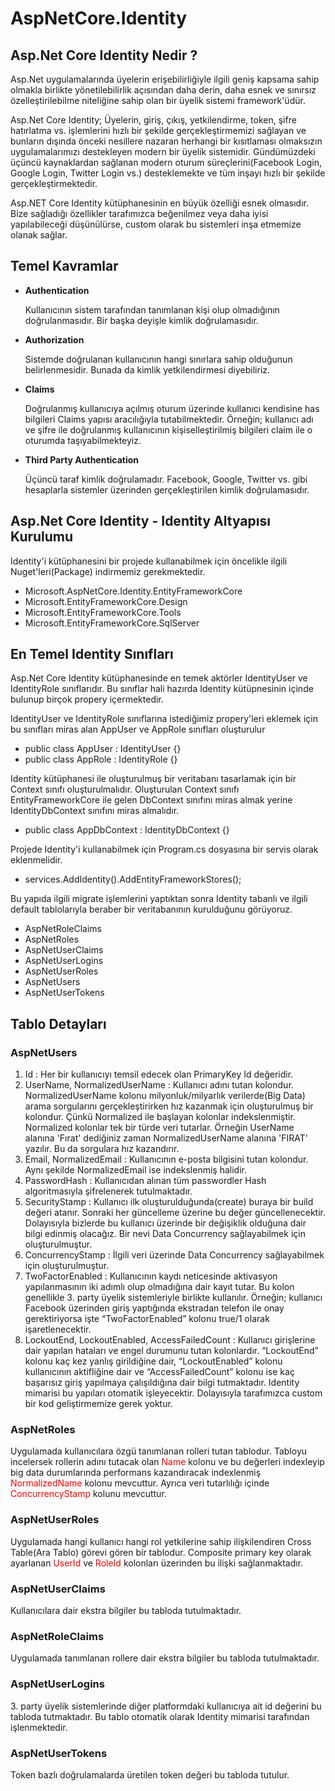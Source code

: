# AspNetCore.Identity

<h2>Asp.Net Core Identity Nedir ?</h2>

<p>Asp.Net uygulamalarında üyelerin erişebilirliğiyle ilgili geniş kapsama sahip olmakla birlikte yönetilebilirlik açısından daha derin, daha esnek ve sınırsız özelleştirilebilme niteliğine sahip olan bir üyelik sistemi framework'üdür.</p>
<p>Asp.Net Core Identity; Üyelerin, giriş, çıkış, yetkilendirme, token, şifre hatırlatma vs. işlemlerini hızlı bir şekilde gerçekleştirmemizi sağlayan ve bunların dışında önceki nesillere nazaran herhangi bir kısıtlaması olmaksızın uygulamalarımızı destekleyen modern bir üyelik sistemidir. Gündümüzdeki üçüncü kaynaklardan sağlanan modern oturum süreçlerini(Facebook Login, Google Login, Twitter Login vs.) desteklemekte ve tüm inşayı hızlı bir şekilde gerçekleştirmektedir.</p>
<p>Asp.NET Core Identity kütüphanesinin en büyük özelliği esnek olmasıdır. Bize sağladığı özellikler tarafımızca beğenilmez veya daha iyisi yapılabileceği düşünülürse, custom olarak bu sistemleri inşa etmemize olanak sağlar.</p>

<h2>Temel Kavramlar</h2>

<ul>
    <li><b>Authentication</b></li>
    <p>Kullanıcının sistem tarafından tanımlanan kişi olup olmadığının doğrulanmasıdır. Bir başka deyişle kimlik doğrulamasıdır.</p>
    <li><b>Authorization</b></li>
    <p>Sistemde doğrulanan kullanıcının hangi sınırlara sahip olduğunun belirlenmesidir. Bunada da kimlik yetkilendirmesi diyebiliriz.</p>
    <li><b>Claims</b></li>
    <p>Doğrulanmış kullanıcıya açılmış oturum üzerinde kullanıcı kendisine has bilgileri Claims yapısı aracılığıyla tutabilmektedir. Örneğin; kullanıcı adı ve şifre ile doğrulanmış kullanıcının kişiselleştirilmiş bilgileri claim ile o oturumda taşıyabilmekteyiz.</p>
    <li><b>Third Party Authentication</b></li>
    <p>Üçüncü taraf kimlik doğrulamadır. Facebook, Google, Twitter vs. gibi hesaplarla sistemler üzerinden gerçekleştirilen kimlik doğrulamasıdır.</p>
</ul>

<h2>Asp.Net Core Identity - Identity Altyapısı Kurulumu</h2>

<p>Identity'i kütüphanesini bir projede kullanabilmek için öncelikle ilgili Nuget'leri(Package) indirmemiz gerekmektedir.</p>

<ul>
    <li>Microsoft.AspNetCore.Identity.EntityFrameworkCore</li>
    <li>Microsoft.EntityFrameworkCore.Design</li>
    <li>Microsoft.EntityFrameworkCore.Tools</li>
    <li>Microsoft.EntityFrameworkCore.SqlServer</li>
</ul>

<h2>En Temel Identity Sınıfları</h2>

<p>Asp.Net Core Identity kütüphanesinde en temek aktörler IdentityUser ve IdentityRole sınıflarıdır. Bu sınıflar hali hazırda Identity kütüpnesinin içinde bulunup birçok propery içermektedir.</p>
<p>IdentityUser ve IdentityRole sınıflarına istediğimiz propery'leri eklemek için bu sınıfları miras alan AppUser ve AppRole sınıfları oluşturulur</p>

<ul>
    <li>public class AppUser : IdentityUser {}</li>
    <li>public class AppRole : IdentityRole {}</li>
</ul>

<p>Identity kütüphanesi ile oluşturulmuş bir veritabanı tasarlamak için bir Context sınıfı oluşturulmalıdır. Oluşturulan Context sınıfı EntityFrameworkCore ile gelen DbContext sınıfını miras almak yerine IdentityDbContext sınıfını miras almalıdır.</p>

<ul>
    <li>public class AppDbContext : IdentityDbContext<AppUser> {} </li>
</ul>

<p>Projede Identity'i kullanabilmek için Program.cs dosyasına bir servis olarak eklenmelidir.</p>

<ul>
    <li>services.AddIdentity<AppUser, IdentityRole>().AddEntityFrameworkStores<AppDbContext>();</li>
</ul>

<p>Bu yapıda ilgili migrate işlemlerini yaptıktan sonra Identity tabanlı ve ilgili default tablolarıyla beraber bir veritabanının kurulduğunu görüyoruz.</p>

<ul>
    <li>AspNetRoleClaims</li>
    <li>AspNetRoles</li>
    <li>AspNetUserClaims</li>
    <li>AspNetUserLogins</li>
    <li>AspNetUserRoles</li>
    <li>AspNetUsers</li>
    <li>AspNetUserTokens</li>
</ul>

<h2>Tablo Detayları</h2>

<h3>AspNetUsers</h3>

<ol>
    <li>Id : Her bir kullanıcıyı temsil edecek olan PrimaryKey Id değeridir.</li>
    <li>UserName, NormalizedUserName : Kullanıcı adını tutan kolondur. NormalizedUserName kolonu milyonluk/milyarlık verilerde(Big Data) arama sorgularını gerçekleştirirken hız kazanmak için oluşturulmuş bir kolondur. Çünkü Normalized ile başlayan kolonlar indekslenmiştir. Normalized kolonlar tek bir türde veri tutarlar. Örneğin UserName alanına 'Fırat' dediğiniz zaman NormalizedUserName alanına 'FIRAT' yazılır. Bu da sorgulara hız kazandırır.</li>
    <li>Email, NormalizedEmail : Kullanıcının e-posta bilgisini tutan kolondur. Aynı şekilde NormalizedEmail ise indekslenmiş halidir.</li>
    <li>PasswordHash : Kullanıcıdan alınan tüm passwordler Hash algoritmasıyla şifrelenerek tutulmaktadır.</li>
    <li>SecurityStamp : Kullanıcı ilk oluşturulduğunda(create) buraya bir build değeri atanır. Sonraki her güncelleme üzerine bu değer güncellenecektir. Dolayısıyla bizlerde bu kullanıcı üzerinde bir değişiklik olduğuna dair bilgi edinmiş olacağız. Bir nevi Data Concurrency sağlayabilmek için oluşturulmuştur.</li>
    <li>ConcurrencyStamp : İlgili veri üzerinde Data Concurrency sağlayabilmek için oluşturulmuştur.</li>
    <li>TwoFactorEnabled : Kullanıcının kaydı neticesinde aktivasyon yapılanmasının iki adımlı olup olmadığına dair kayıt tutar. Bu kolon genellikle 3. party üyelik sistemleriyle birlikte kullanılır. Örneğin; kullanıcı Facebook üzerinden giriş yaptığında ekstradan telefon ile onay gerektiriyorsa işte “TwoFactorEnabled” kolonu true/1 olarak işaretlenecektir.</li>
    <li>LockoutEnd, LockoutEnabled, AccessFailedCount : Kullanıcı girişlerine dair yapılan hataları ve engel durumunu tutan kolonlardır. “LockoutEnd” kolonu kaç kez yanlış girildiğine dair, “LockoutEnabled” kolonu kullanıcının aktifliğine dair ve “AccessFailedCount” kolonu ise kaç başarısız giriş yapılmaya çalışıldığına dair bilgi tutmaktadır. Identity mimarisi bu yapıları otomatik işleyecektir. Dolayısıyla tarafımızca custom bir kod geliştirmemize gerek yoktur.</li>
</ol>

<h3>AspNetRoles</h3>

<p>Uygulamada kullanıcılara özgü tanımlanan rolleri tutan tablodur. Tabloyu incelersek rollerin adını tutacak olan <span style="color: red;">Name</span> kolonu ve bu değerleri indexleyip big data durumlarında performans kazandıracak indexlenmiş <span style="color: red;">NormalizedName</span> kolonu mevcuttur. Ayrıca veri tutarlılığı içinde <span style="color: red;">ConcurrencyStamp</span> kolunu mevcuttur.</p>

<h3>AspNetUserRoles</h3>

<p>Uygulamada hangi kullanıcı hangi rol yetkilerine sahip ilişkilendiren Cross Table(Ara Tablo) görevi gören bir tablodur. Composite primary key olarak ayarlanan <span style="color: red;">UserId</span> ve <span style="color: red;">RoleId</span> kolonları üzerinden bu ilişki sağlanmaktadır.</p>

<h3>AspNetUserClaims</h3>

<p>Kullanıcılara dair ekstra bilgiler bu tabloda tutulmaktadır.</p>

<h3>AspNetRoleClaims</h3>

<p>Uygulamada tanımlanan rollere dair ekstra bilgiler bu tabloda tutulmaktadır.</p>

<h3>AspNetUserLogins</h3>

<p>3. party üyelik sistemlerinde diğer platformdaki kullanıcıya ait id değerini bu tabloda tutmaktadır. Bu tablo otomatik olarak Identity mimarisi tarafından işlenmektedir.</p>

<h3>AspNetUserTokens</h3>

<p>Token bazlı doğrulamalarda üretilen token değeri bu tabloda tutulur.</p>
